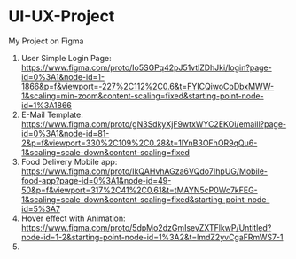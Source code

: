 # UI-UX-Project
My Project on Figma
1. User Simple Login Page:  https://www.figma.com/proto/Io5SGPq42pJ51vtlZDhJki/login?page-id=0%3A1&node-id=1-1866&p=f&viewport=-227%2C112%2C0.6&t=FYICQiwoCpDbxMWW-1&scaling=min-zoom&content-scaling=fixed&starting-point-node-id=1%3A1866
2. E-Mail Template: https://www.figma.com/proto/gN3SdkyXjF9wtxWYC2EKOi/emaill?page-id=0%3A1&node-id=81-2&p=f&viewport=330%2C109%2C0.28&t=1lYnB3OFhOR9qQu6-1&scaling=scale-down&content-scaling=fixed
3. Food Delivery Mobile app: https://www.figma.com/proto/IkQAHvhAGza6VQdo7IhpUG/Mobile-food-app?page-id=0%3A1&node-id=49-50&p=f&viewport=317%2C41%2C0.61&t=tMAYN5cP0Wc7kFEG-1&scaling=scale-down&content-scaling=fixed&starting-point-node-id=5%3A7
4.  Hover effect with Animation: https://www.figma.com/proto/5dpMo2dzGmIsevZXTFlkwP/Untitled?node-id=1-2&starting-point-node-id=1%3A2&t=lmdZ2yvCgaFRmWS7-1
5.  
